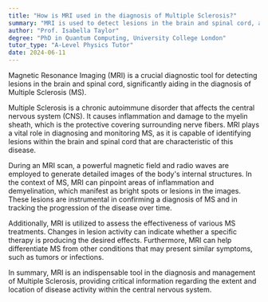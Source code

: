 ```yaml
---
title: "How is MRI used in the diagnosis of Multiple Sclerosis?"
summary: "MRI is used to detect lesions in the brain and spinal cord, aiding in the diagnosis of Multiple Sclerosis."
author: "Prof. Isabella Taylor"
degree: "PhD in Quantum Computing, University College London"
tutor_type: "A-Level Physics Tutor"
date: 2024-06-11
---
```


Magnetic Resonance Imaging (MRI) is a crucial diagnostic tool for detecting lesions in the brain and spinal cord, significantly aiding in the diagnosis of Multiple Sclerosis (MS).

Multiple Sclerosis is a chronic autoimmune disorder that affects the central nervous system (CNS). It causes inflammation and damage to the myelin sheath, which is the protective covering surrounding nerve fibers. MRI plays a vital role in diagnosing and monitoring MS, as it is capable of identifying lesions within the brain and spinal cord that are characteristic of this disease.

During an MRI scan, a powerful magnetic field and radio waves are employed to generate detailed images of the body's internal structures. In the context of MS, MRI can pinpoint areas of inflammation and demyelination, which manifest as bright spots or lesions in the images. These lesions are instrumental in confirming a diagnosis of MS and in tracking the progression of the disease over time.

Additionally, MRI is utilized to assess the effectiveness of various MS treatments. Changes in lesion activity can indicate whether a specific therapy is producing the desired effects. Furthermore, MRI can help differentiate MS from other conditions that may present similar symptoms, such as tumors or infections.

In summary, MRI is an indispensable tool in the diagnosis and management of Multiple Sclerosis, providing critical information regarding the extent and location of disease activity within the central nervous system.
    